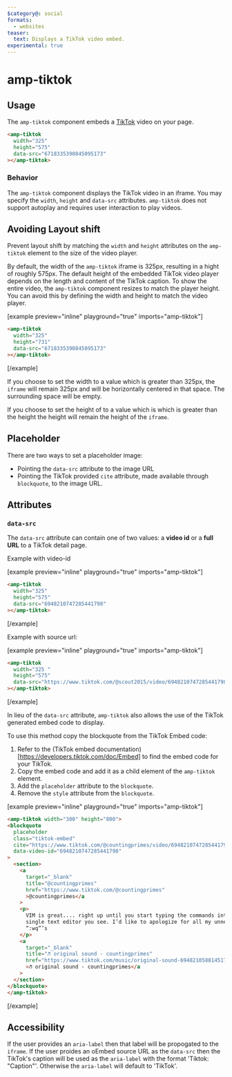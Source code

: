 ```yaml
---
$category@: social
formats:
  - websites
teaser:
  text: Displays a TikTok video embed.
experimental: true
---
```


<!---
Copyright 2021 The AMP HTML Authors. All Rights Reserved.

Licensed under the Apache License, Version 2.0 (the "License");
you may not use this file except in compliance with the License.
You may obtain a copy of the License at

      http://www.apache.org/licenses/LICENSE-2.0

Unless required by applicable law or agreed to in writing, software
distributed under the License is distributed on an "AS-IS" BASIS,
WITHOUT WARRANTIES OR CONDITIONS OF ANY KIND, either express or implied.
See the License for the specific language governing permissions and
limitations under the License.
-->

# amp-tiktok

## Usage

The `amp-tiktok` component embeds a [TikTok](https://www.tiktok.com/about) video on your page.

```html
<amp-tiktok
  width="325"
  height="575"
  data-src="6718335390845095173"
></amp-tiktok>
```

### Behavior

The `amp-tiktok` component displays the TikTok video in an iframe. You may specify the `width`, `height` and `data-src` attributes. `amp-tiktok` does not support autoplay and requires user interaction to play videos.

## Avoiding Layout shift

Prevent layout shift by matching the `width` and `height` attributes on the `amp-tiktok` element to the size of the video player.

By default, the width of the `amp-tiktok` iframe is 325px, resulting in a hight of roughly 575px. The default height of the embedded TikTok video player depends on the length and content of the TikTok caption. To show the entire video, the `amp-tiktok` component resizes to match the player height. You can avoid this by defining the width and height to match the video player.

[example preview="inline" playground="true" imports="amp-tiktok"]

```html
<amp-tiktok
  width="325"
  height="731"
  data-src="6718335390845095173"
></amp-tiktok>
```

[/example]

If you choose to set the width to a value which is greater than 325px, the `iframe` will remain 325px and will be horizontally centered in that space. The surrounding space will be empty.

If you choose to set the height of to a value which is which is greater than the height the height will remain the height of the `iframe`.

## Placeholder

There are two ways to set a placeholder image:

- Pointing the `data-src` attribute to the image URL
- Pointing the TikTok provided  `cite` attribute, made available through `blockquote`, to the image URL.  

## Attributes

### `data-src`

The `data-src` attribute can contain one of two values: a **video id** or a **full URL** to a TikTok detail page.

Example with video-id

[example preview="inline" playground="true" imports="amp-tiktok"]

```html
<amp-tiktok
  width="325"
  height="575"
  data-src="6948210747285441798"
></amp-tiktok>
```

[/example]

Example with source url:

[example preview="inline" playground="true" imports="amp-tiktok"]

```html
<amp-tiktok
  width="325 "
  height="575"
  data-src="https://www.tiktok.com/@scout2015/video/6948210747285441798"
></amp-tiktok>
```

[/example]

In lieu of the `data-src` attribute, `amp-tiktok` also allows the use of the TikTok generated embed code to display.

To use this method copy the blockquote from the TikTok Embed code:

1. Refer to the (TikTok embed documentation)[https://developers.tiktok.com/doc/Embed] to find the embed code for your TikTok.
2. Copy the embed code and add it as a child element of the `amp-tiktok` element.
3. Add the `placeholder` attribute to the `blockquote`.
4. Remove the `style` attribute from the `blockquote`.

[example preview="inline" playground="true" imports="amp-tiktok"]

```html
<amp-tiktok width="300" height="800">
<blockquote
  placeholder
  class="tiktok-embed"
  cite="https://www.tiktok.com/@countingprimes/video/6948210747285441798"
  data-video-id="6948210747285441798"
>
  <section>
    <a
      target="_blank"
      title="@countingprimes"
      href="https://www.tiktok.com/@countingprimes"
      >@countingprimes</a
    >
    <p>
      VIM is great.... right up until you start typing the commands into every
      single text editor you see. I’d like to apologize for all my unneeded
      “:wq”’s
    </p>
    <a
      target="_blank"
      title="♬ original sound - countingprimes"
      href="https://www.tiktok.com/music/original-sound-6948210588145175302"
      >♬ original sound - countingprimes</a
    >
  </section>
</blockquote>
</amp-tiktok>
```

[/example]

## Accessibility

If the user provides an `aria-label` then that label will be propogated to the `iframe`.
If the user proides an oEmbed source URL as the `data-src` then the TikTok's caption will be used as the `aria-label` with the format 'Tiktok: "Caption"'. Otherwise the `aria-label` will default to 'TikTok'.
